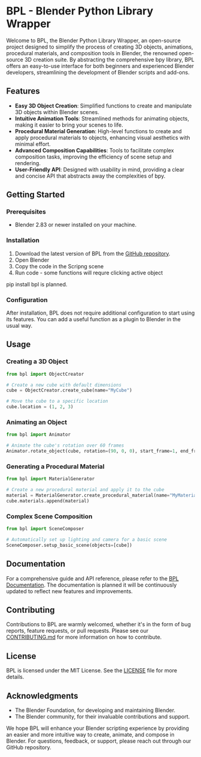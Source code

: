 # BPL - Blender Python Library Wrapper

Welcome to BPL, the Blender Python Library Wrapper, an open-source project designed to simplify the process of creating 3D objects, animations, procedural materials, and composition tools in Blender, the renowned open-source 3D creation suite. By abstracting the comprehensive bpy library, BPL offers an easy-to-use interface for both beginners and experienced Blender developers, streamlining the development of Blender scripts and add-ons.

## Features

- **Easy 3D Object Creation**: Simplified functions to create and manipulate 3D objects within Blender scenes.
- **Intuitive Animation Tools**: Streamlined methods for animating objects, making it easier to bring your scenes to life.
- **Procedural Material Generation**: High-level functions to create and apply procedural materials to objects, enhancing visual aesthetics with minimal effort.
- **Advanced Composition Capabilities**: Tools to facilitate complex composition tasks, improving the efficiency of scene setup and rendering.
- **User-Friendly API**: Designed with usability in mind, providing a clear and concise API that abstracts away the complexities of bpy.

## Getting Started

### Prerequisites

- Blender 2.83 or newer installed on your machine.

### Installation

1. Download the latest version of BPL from the [GitHub repository](https://github.com/sq5rix/BlenderPythonLibrary).
2. Open Blender
3. Copy the code in the Scripng scene
4. Run code - some functions will requre clicking active object 

pip install bpl is planned. 

### Configuration

After installation, BPL does not require additional configuration to start using its features.
You can add a useful function as a plugin to Blender in the usual way.

## Usage 

### Creating a 3D Object

```python
from bpl import ObjectCreator

# Create a new cube with default dimensions
cube = ObjectCreator.create_cube(name="MyCube")

# Move the cube to a specific location
cube.location = (1, 2, 3)
```

### Animating an Object

```python
from bpl import Animator

# Animate the cube's rotation over 60 frames
Animator.rotate_object(cube, rotation=(90, 0, 0), start_frame=1, end_frame=60)
```

### Generating a Procedural Material

```python
from bpl import MaterialGenerator

# Create a new procedural material and apply it to the cube
material = MaterialGenerator.create_procedural_material(name="MyMaterial", color=(0.8, 0.2, 0.2))
cube.materials.append(material)
```

### Complex Scene Composition

```python
from bpl import SceneComposer

# Automatically set up lighting and camera for a basic scene
SceneComposer.setup_basic_scene(objects=[cube])
```

## Documentation

For a comprehensive guide and API reference, please refer to the [BPL Documentation](https://github.com/sq5rix/BlenderPythonLibrary/wiki). The documentation is planned it will be continuously updated to reflect new features and improvements.

## Contributing

Contributions to BPL are warmly welcomed, whether it's in the form of bug reports, feature requests, or pull requests. Please see our [CONTRIBUTING.md](https://github.com/sq5rix/BlenderPythonLibrary/CONTRIBUTING.md) for more information on how to contribute.

## License

BPL is licensed under the MIT License. See the [LICENSE](https://github.com/your-repo/bpl/LICENSE) file for more details.

## Acknowledgments

- The Blender Foundation, for developing and maintaining Blender.
- The Blender community, for their invaluable contributions and support.

We hope BPL will enhance your Blender scripting experience by providing an easier and more intuitive way to create, animate, and compose in Blender. For questions, feedback, or support, please reach out through our GitHub repository.

